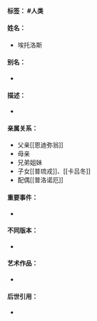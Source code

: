 #### 标签： #人类
#### 姓名：
- 埃托洛斯
#### 别名：
- 
#### 描述：
- 
#### 亲属关系：
- 父亲[[恩迪弥翁]]
- 母亲
- 兄弟姐妹
- 子女[[普琉戎]]、[[卡吕冬]]
- 配偶[[普洛诺厄]]
#### 重要事件：
- 
#### 不同版本：
- 
#### 艺术作品：
- 
#### 后世引用：
- 